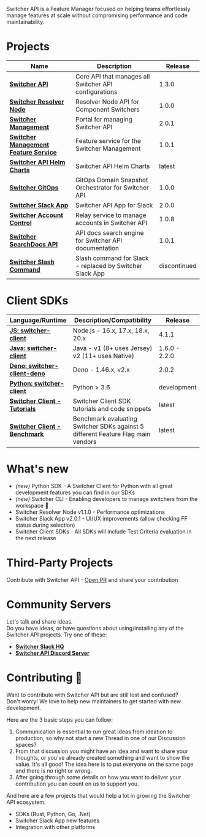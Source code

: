 Switcher API is a Feature Manager focused on helping teams effortlessly manage features at scale without compromising performance and code maintainability.

# Projects
| Name  | Description   | Release   |
| ----- | ------------- | --------- |
| [**Switcher API**](https://github.com/switcherapi/switcher-api) | Core API that manages all Switcher API configurations | 1.3.0 |
| [**Switcher Resolver Node**](https://github.com/switcherapi/switcher-resolver-node) | Resolver Node API for Component Switchers | 1.0.0 | 
| [**Switcher Management**](https://github.com/switcherapi/switcher-management) | Portal for managing Switcher API | 2.0.1 |
| [**Switcher Management Feature Service**](https://github.com/switcherapi/switcher-management-feature) | Feature service for the Switcher Management | 1.0.1 |
| [**Switcher API Helm Charts**](https://github.com/switcherapi/helm-charts) | Switcher API Helm Charts | latest |
| [**Switcher GitOps**](https://github.com/switcherapi/switcher-gitops) | GitOps Domain Snapshot Orchestrator for Switcher API | 1.0.0 |
| [**Switcher Slack App**](https://github.com/switcherapi/switcher-slack-app) | Switcher API App for Slack | 2.0.0 |
| [**Switcher Account Control**](https://github.com/switcherapi/switcher-ac) | Relay service to manage accounts in Switcher API | 1.0.8 |
| [**Switcher SearchDocs API**](https://github.com/switcherapi/switcher-searchdocs) | API docs search engine for Switcher API documentation | 1.0.1 |
| [**Switcher Slash Command**](https://github.com/switcherapi/switcher-slash-webhook) | Slash command for Slack - replaced by Switcher Slack App | discontinued |

# Client SDKs
| Language/Runtime  | Description/Compatibility  | Release  |
| ----------------- | ---------------------------| -------- |
| [**JS: switcher-client**](https://github.com/switcherapi/switcher-client-js) | Node.js - 16.x, 17.x, 18.x, 20.x | 4.1.1 |
| [**Java: switcher-client**](https://github.com/switcherapi/switcher-client-java) | Java - v1 (8+ uses Jersey) v2 (11+ uses Native) | 1.6.0 - 2.2.0 |
| [**Deno: switcher-client-deno**](https://github.com/switcherapi/switcher-client-deno) | Deno - 1.46.x, v2.x | 2.0.2 |
| [**Python: switcher-client**](https://github.com/switcherapi/switcher-client-py) | Python > 3.6 | development |
| [**Switcher Client - Tutorials**](https://github.com/switcherapi/switcherapi-tutorials) | Switcher Client SDK tutorials and code snippets | latest |
| [**Switcher Client - Benchmark**](https://github.com/switcherapi/feature-flag-benchmark) | Benchmark evaluating Switcher SDKs against 5 different Feature Flag main vendors | latest |

# What's new
- *(new)* Python SDK - A Switcher Client for Python with all great development features you can find in our SDKs
- *(new)* Switcher CLI - Enabling developers to manage switchers from the workspace 🚀
- Switcher Resolver Node v1.1.0 - Performance optimizations
- Switcher Slack App v2.0.1 - UI/UX improvements (allow checking FF status during selection)
- Switcher Client SDKs - All SDKs will include Test Criteria evaluation in the next release

# Third-Party Projects
Contribute with Switcher API - [Open PR](https://github.com/switcherapi/.github/issues) and share your contribution

# Community Servers
Let's talk and share ideas.<br>
Do you have ideas, or have questions about using/installing any of the Switcher API projects. Try one of these:

- [**Switcher Slack HQ**](https://switcher-hq.slack.com/)
- [**Switcher API Discord Server**](https://discord.gg/cqgdb9Ef)

# Contributing :rocket:

Want to contribute with Switcher API but are still lost and confused?<br>
Don't worry! We love to help new maintainers to get started with new development.

Here are the 3 basic steps you can follow:
1. Communication is essential to run great ideas from ideation to production, so why not start a new Thread in one of our Discussion spaces?
2. From that discussion you might have an idea and want to share your thoughts, or you've already created something and want to show the value. It's all good! The idea here is to put everyone on the same page and there is no right or wrong.
3. After going through some details on how you want to deliver your contribution you can count on us to support you.

And here are a few projects that would help a lot in growing the Switcher API ecosystem.
- SDKs (Rust, Python, Go, .Net)
- Switcher Slack App new features
- Integration with other platforms

